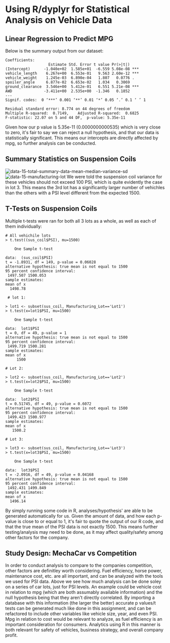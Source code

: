 # Using R/dyplyr for Statistical Analysis on Vehicle Data

## Linear Regression to Predict MPG

Below is the summary output from our dataset:

```
Coefficients:
                   Estimate Std. Error t value Pr(>|t|)    
(Intercept)      -1.040e+02  1.585e+01  -6.559 5.08e-08 ***
vehicle_length    6.267e+00  6.553e-01   9.563 2.60e-12 ***
vehicle_weight    1.245e-03  6.890e-04   1.807   0.0776 .  
spoiler_angle     6.877e-02  6.653e-02   1.034   0.3069    
ground_clearance  3.546e+00  5.412e-01   6.551 5.21e-08 ***
AWD              -3.411e+00  2.535e+00  -1.346   0.1852    
---
Signif. codes:  0 ‘***’ 0.001 ‘**’ 0.01 ‘*’ 0.05 ‘.’ 0.1 ‘ ’ 1

Residual standard error: 8.774 on 44 degrees of freedom
Multiple R-squared:  0.7149,	Adjusted R-squared:  0.6825 
F-statistic: 22.07 on 5 and 44 DF,  p-value: 5.35e-11
```

Given how our p value is 5.35e-11 (0.0000000000535) which is very close to zero, it's fair to say we can reject a null hypothesis, and that our data is statistically significant. This means our intercepts are directly affected by mpg, so further analysis can be conducted.

## Summary Statistics on Suspension Coils
![data-15-total-summary-data-mean-median-variance-sd](https://user-images.githubusercontent.com/79726572/120844836-fb04ba00-c53d-11eb-9d81-194ce7464002.png)
![data-15-manufacturing-lot](https://user-images.githubusercontent.com/79726572/120844866-03f58b80-c53e-11eb-8cbf-2fae3012e880.png)
We were told the suspension coil variance for these vehicles should not exceed 100 PSI, which is quite evidently the case in lot 3. This means the 3rd lot has a significantly larger number of vehichles than the others with a PSI level different from the expected 1500.

## T-Tests on Suspension Coils
Multiple t-tests were ran for both all 3 lots as a whole, as well as each of them individually:
```
# All vehichile lots
> t.test((sus_coil$PSI), mu=1500)

	One Sample t-test

data:  (sus_coil$PSI)
t = -1.8931, df = 149, p-value = 0.06028
alternative hypothesis: true mean is not equal to 1500
95 percent confidence interval:
 1497.507 1500.053
sample estimates:
mean of x 
  1498.78 
  
 # lot 1:

> lot1 <- subset(sus_coil, Manufacturing_Lot=='Lot1') 
> t.test(x=lot1$PSI, mu=1500) 

	One Sample t-test

data:  lot1$PSI
t = 0, df = 49, p-value = 1
alternative hypothesis: true mean is not equal to 1500
95 percent confidence interval:
 1499.719 1500.281
sample estimates:
mean of x 
     1500 
     
# Lot 2:

> lot2 <- subset(sus_coil, Manufacturing_Lot=='Lot2') 
> t.test(x=lot2$PSI, mu=1500) 

	One Sample t-test

data:  lot2$PSI
t = 0.51745, df = 49, p-value = 0.6072
alternative hypothesis: true mean is not equal to 1500
95 percent confidence interval:
 1499.423 1500.977
sample estimates:
mean of x 
   1500.2 
   
# Lot 3:

> lot3 <- subset(sus_coil, Manufacturing_Lot=='Lot3') 
> t.test(x=lot3$PSI, mu=1500) 

	One Sample t-test

data:  lot3$PSI
t = -2.0916, df = 49, p-value = 0.04168
alternative hypothesis: true mean is not equal to 1500
95 percent confidence interval:
 1492.431 1499.849
sample estimates:
mean of x 
  1496.14
  ```
By simply running some code in R, analyses/hypothesis' are able to be generated automatically for us. Given the amount of data, and how each p-value is close to or equal to 1, it's fair to quote the output of our R code, and that the true mean of the PSI data is not exactly 1500. This means further testing/analysis may need to be done, as it may affect quality/safety among other factors for the company.


## Study Design: MechaCar vs Competition

In order to conduct analysis to compare to the companies competition, other factors are definitley worth considering. Fuel efficiency, horse power, maintenance cost, etc. are all important, and can be analyzed with the tools we used for PSI data. Above we see how much analysis can be done soley on a series of car lots, just for PSI levels. An example could be vehicle cost in relation to mpg (which are both assumably available information) and the null hypothesis being that they aren't directly correlated. By importing a database with this information (the larger the better) accurate p values/t tests can be generated much like done in this assignment, and can be refactored to include other variables like vehicle size, year, and even PSI. Mpg in relation to cost would be relevant to analyze, as fuel efficiency is an important consideration for consumers. Analytics using R in this manner is both relevant for safety of vehicles, business strategy, and overall company profit.




